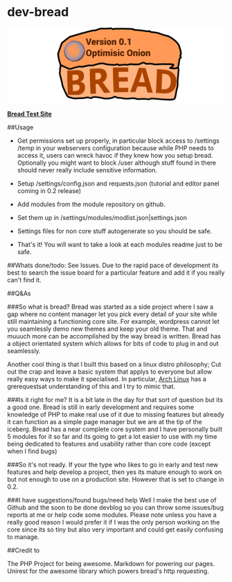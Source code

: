 dev-bread
=====
![Bread Logo](./docs/breadlogo0_1.png)

**[Bread Test Site](http://molrams.no-ip.org/bread/devbread/)**

##Usage
* Get permissions set up properly, in particular block access to /settings /temp in your
webservers configuration because while PHP needs to access it, users can wreck havoc
if they knew how you setup bread. Optionally  you might want to block /user although
stuff found in there should never really include sensitive information.

* Setup /settings/config.json and requests.json (tutorial and editor panel coming in 0.2 release)

* Add modules from the module repository on github.

* Set them up in /settings/modules/modlist.json|settings.json

* Settings files for non core stuff autogenerate so you should be safe.

* That's it! You will want to take a look at each modules readme just to be safe.

##Whats done/todo:
See Issues. Due to the rapid pace of development its best to search the issue board for a particular feature
and add it if you really can't find it.

##Q&As

###So what is bread?
Bread was started as a side project where I saw a gap where no content manager let you pick every detail of your site while still maintaining
a functioning core site. For example, wordpress cannot let you seamlessly demo new themes and keep your old theme. That and muuuch more can be
accomplished by the way bread is written. Bread has a object orientated system which allows for bits of code to plug in and out seamlessly.

Another cool thing is that I built this based on a linux distro philosophy; Cut out the crap and leave a basic system that applys to everyone
but allow really easy ways to make it specialised. In particular, [Arch Linux](https://wiki.archlinux.org/index.php/The_Arch_Way) has a grerequestsat
understanding of this and I try to mimic that.


###Is it right for me?
It is a bit late in the day for that sort of question but its a good one. Bread is still in early development and requires some knowledge of PHP
to make real use of it due to missing features but already it can function as a simple page manager but we are at the tip of the iceberg. Bread has
a near complete core system and  I have personally built 5 modules for it so far and its going to get a lot easier to use with my time being dedicated
to features and usability rather than core code (except when I find bugs)


###So it's not ready.
If your the type who likes to go in early and test new features and help develop a project, then yes its mature enough to work on but not enough to
use on a production site. However that is set to change in 0.2.


###I have suggestions/found bugs/need help
Well I make the best use of Github and the soon to be done devblog so you can throw some issues/bug reports at me or help code some modules.
Please note unless you have a really good reason I would prefer it if I was the only person working on the core since its so tiny but also very important
and could get easily confusing to manage.


##Credit to

The PHP Project for being awesome.
Markdown for powering our pages.
Unirest for the awesome library which powers bread's http requesting.

